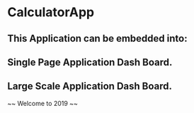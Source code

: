 # CalculatorApp

## This Application can be embedded into: ##

## Single Page Application Dash Board. ##

## Large Scale Application Dash Board. ##

~~ Welcome to 2019 ~~
